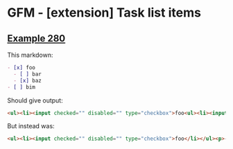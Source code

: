 # GFM - [extension] Task list items

## [Example 280](https://github.github.com/gfm/#example-280)

This markdown:

````````````markdown
- [x] foo
  - [ ] bar
  - [x] baz
- [ ] bim
````````````

Should give output:

````````````html
<ul><li><input checked="" disabled="" type="checkbox">foo<ul><li><input disabled="" type="checkbox">bar</li><li><input checked="" disabled="" type="checkbox">baz</li></ul></li><li><input disabled="" type="checkbox">bim</li></ul>
````````````

But instead was:

````````````html
<ul><li><input checked="" disabled="" type="checkbox">foo</li></ul><p>- [ ] bar - [x] baz</p><ul><li><input disabled="" type="checkbox">bim</li></ul>
````````````
